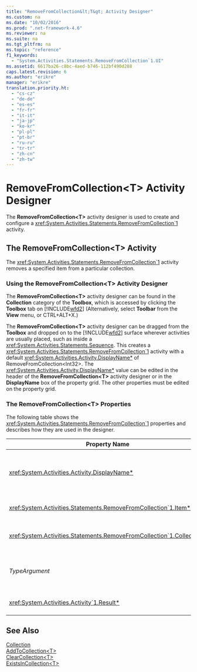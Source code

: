 ```yaml
---
title: "RemoveFromCollection&lt;T&gt; Activity Designer"
ms.custom: na
ms.date: "10/02/2016"
ms.prod: ".net-framework-4.6"
ms.reviewer: na
ms.suite: na
ms.tgt_pltfrm: na
ms.topic: "reference"
f1_keywords: 
  - "System.Activities.Statements.RemoveFromCollection`1.UI"
ms.assetid: 6617ba26-c8bc-4aed-b746-112bf490d288
caps.latest.revision: 6
ms.author: "erikre"
manager: "erikre"
translation.priority.ht: 
  - "cs-cz"
  - "de-de"
  - "es-es"
  - "fr-fr"
  - "it-it"
  - "ja-jp"
  - "ko-kr"
  - "pl-pl"
  - "pt-br"
  - "ru-ru"
  - "tr-tr"
  - "zh-cn"
  - "zh-tw"
---
```

# RemoveFromCollection&lt;T&gt; Activity Designer
The **RemoveFromCollection\<T>** activity designer is used to create and configure a <xref:System.Activities.Statements.RemoveFromCollection`1> activity.  
  
## The RemoveFromCollection<T\> Activity  
 The <xref:System.Activities.Statements.RemoveFromCollection`1> activity removes a specified item from a particular collection.  
  
### Using the RemoveFromCollection\<T> Activity Designer  
 The **RemoveFromCollection\<T>** activity designer can be found in the **Collection** category of the **Toolbox**, which is accessed by clicking the **Toolbox** tab on [!INCLUDE[wfd2](../workflowdesigner/includes/wfd2_md.md)] (Alternatively, select **Toolbar** from the **View** menu, or CTRL+ALT+X.)  
  
 The **RemoveFromCollection\<T>** activity designer can be dragged from the **Toolbox** and dropped on to the [!INCLUDE[wfd2](../workflowdesigner/includes/wfd2_md.md)] surface wherever activities are usually placed, such as inside a <xref:System.Activities.Statements.Sequence>. This creates a <xref:System.Activities.Statements.RemoveFromCollection`1> activity with a default <xref:System.Activities.Activity.DisplayName*> of RemoveFromCollection<Int32\>. The <xref:System.Activities.Activity.DisplayName*> value can be edited in the header of the **RemoveFromCollection<T\>** activity designer or in the **DisplayName** box of the property grid. The other properties must be edited on the property grid.  
  
### The RemoveFromCollection<T\> Properties  
 The following table shows the <xref:System.Activities.Statements.RemoveFromCollection`1> properties and describes how they are used in the designer.  
  
|Property Name|Required|Usage|  
|-------------------|--------------|-----------|  
|<xref:System.Activities.Activity.DisplayName*>|False|The optional friendly name of the <xref:System.Activities.Statements.RemoveFromCollection`1> activity. The default is the RemoveFromCollection<Int32\>.<br /><br /> Although the <xref:System.Activities.Activity.DisplayName*> is not strictly required, it is a best practice to use one.|  
|<xref:System.Activities.Statements.RemoveFromCollection`1.Item*>|True|The item to add to the **Collection\<T>**. This item is of type *T*, which is of type *TypeArgument*. To specify the item, type in a Visual Basic expression in the property grid.|  
|<xref:System.Activities.Statements.RemoveFromCollection`1.Collection*>|True|The collection to which the item should be added. This collection is of type **ICollection<TypeArgument\>.** To specify the collection, type in a Visual Basic expression in the property grid.|  
|*TypeArgument*|True|The type T of the items contained in the <xref:System.Collections.Generic.ICollection`1>. By default, this *TypeArgument* type is set to **Int32**. To change the type, change the value of the *TypeArgument* in the combo box in the property grid.|  
|<xref:System.Activities.Activity`1.Result*>|False|A value that indicates whether the specified item was removed from the collection. To specify a variable to bind to the result, type in a variable in the property grid|  
  
## See Also  
 [Collection](../workflowdesigner/collection-activity-designers.md)   
 [AddToCollection\<T>](../workflowdesigner/addtocollection-t--activity-designer.md)   
 [ClearCollection\<T>](../workflowdesigner/clearcollection-t--activity-designer.md)   
 [ExistsInCollection\<T>](../workflowdesigner/existsincollection-t--activity-designer.md)